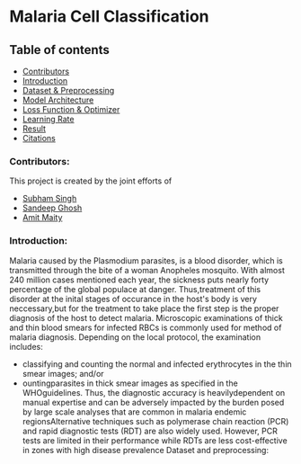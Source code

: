 # Malaria Cell Classification
 ## Table of contents
* [Contributors](#Contributors)
* [Introduction](#Introduction)
* [Dataset & Preprocessing](#Dataset-And-Preprocessing)
* [Model Architecture](#Network-Architecture)
* [Loss Function & Optimizer](#Loss-Function-And-Optimizer)
* [Learning Rate](#Learning-Rate)
* [Result](#Result)
* [Citations](#Citations)

### Contributors:
This project is created by the joint efforts of
* [Subham Singh](https://github.com/Subham2901)
* [Sandeep Ghosh](https://github.com/Sandeep2017)
* [Amit Maity](https://github.com/Neel1097)

### Introduction:
Malaria caused by the Plasmodium parasites,
is a blood disorder, which is transmitted through the bite of a woman Anopheles mosquito. With almost 240 million cases mentioned each year, the sickness puts nearly forty percentage of the global populace at danger.  Thus,treatment of this disorder at the inital stages of occurance in the host's body is very neccessary,but for the treatment to take place the first step is the proper diagnosis of the host to detect malaria. Microscopic examinations of thick and thin blood smears for infected RBCs is commonly used for method of malaria diagnosis. Depending on the local protocol, the examination includes: 
* classifying and counting the normal and infected erythrocytes in the thin smear images; and/or 
* ountingparasites in thick smear images as specified in the WHOguidelines. Thus, the diagnostic accuracy is heavilydependent on manual expertise and can be adversely impacted by the burden posed by large scale analyses that are common in malaria endemic regionsAlternative techniques such as polymerase chain reaction (PCR) and rapid diagnostic tests (RDT) are also widely used. However,
PCR tests are limited in their performance while RDTs are less cost-effective in zones with high disease prevalence 
Dataset and preprocessing: 

